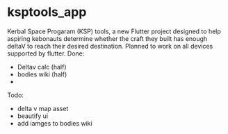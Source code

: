 # ksptools_app

Kerbal Space Progaram (KSP) tools, a new Flutter project designed to help aspiring kebonauts determine whether the craft they built has enough deltaV to reach their desired destination. Planned to work on all devices supported by flutter.
Done:
- Deltav calc (half)
- bodies wiki (half)
- 

Todo:
- delta v map asset
- beautify ui
- add iamges to bodies wiki
